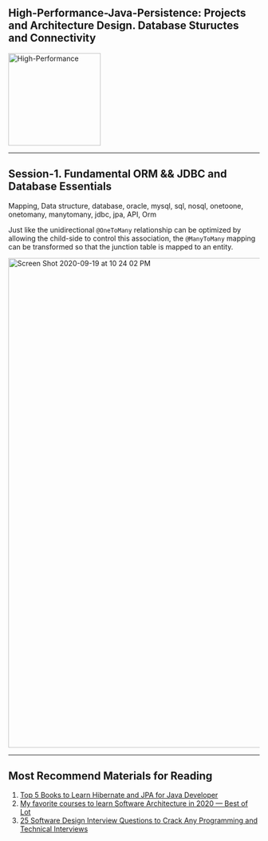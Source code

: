 ##  High-Performance-Java-Persistence: Projects and Architecture Design. Database Stuructes and Connectivity

<img width="185" alt="High-Performance" src="https://user-images.githubusercontent.com/11626327/92996579-a8b2e180-f547-11ea-8cc0-0b81707ee731.png">

----------
## Session-1. Fundamental ORM && JDBC and Database Essentials 
Mapping, Data structure,  database, oracle, mysql, sql, nosql, onetoone, onetomany, manytomany, jdbc, jpa, API, Orm

Just like the unidirectional `@OneToMany` relationship can be optimized by allowing the child-side to control this association, the `@ManyToMany` mapping can be transformed so that the junction table is mapped to an entity.


<img width="980" alt="Screen Shot 2020-09-19 at 10 24 02 PM" src="https://user-images.githubusercontent.com/11626327/93668393-f048e880-fac6-11ea-9f30-2661fddcb316.png">







--------
## Most Recommend Materials for Reading 

1. [Top 5 Books to Learn Hibernate and JPA for Java Developer](https://medium.com/javarevisited/top-5-books-to-learn-hibernate-for-java-developers-b2cb4b16ccd6)
2. [My favorite courses to learn Software Architecture in 2020 — Best of Lot](https://medium.com/javarevisited/top-5-courses-to-learn-software-architecture-in-2020-best-of-lot-5d34ebc52e9)
3. [25 Software Design Interview Questions to Crack Any Programming and Technical Interviews](https://medium.com/javarevisited/25-software-design-interview-questions-to-crack-any-programming-and-technical-interviews-4b8237942db0)

